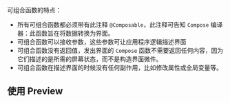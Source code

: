 可组合函数的特点：

- 所有可组合函数都必须带有此注释 `@Composable`，此注释可告知 `Compose` 编译器：此函数旨在将数据转换为界面。
- 可组合函数可以接收参数，这些参数可让应用程序逻辑描述界面
- 可组合函数没有返回值，发出界面的 `Compose` 函数不需要返回任何内容，因为它们描述的是所需的屏幕状态，而不是构造界面微件。
- 可组合函数在描述界面的时候没有任何副作用，比如修改属性或全局变量等。

## 使用 Preview
